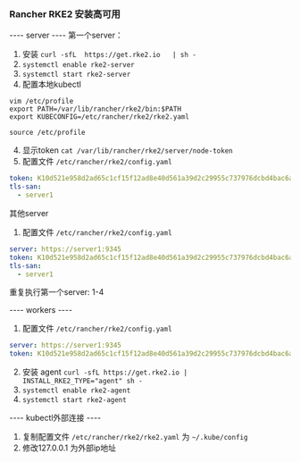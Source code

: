 ### Rancher RKE2 安装高可用

---- server ----
第一个server：
1. 安装 `curl -sfL  https://get.rke2.io   | sh -`
2. `systemctl enable rke2-server`
3. `systemctl start rke2-server`
4. 配置本地kubectl
```shell
vim /etc/profile
export PATH=/var/lib/rancher/rke2/bin:$PATH
export KUBECONFIG=/etc/rancher/rke2/rke2.yaml

source /etc/profile
```
4. 显示token `cat /var/lib/rancher/rke2/server/node-token`
5. 配置文件 `/etc/rancher/rke2/config.yaml`
```yaml
token: K10d521e958d2ad65c1cf15f12ad8e40d561a39d2c29955c737976dcbd4bac6a6d5::server:2eed359e1e2714b37745478cb7a03596
tls-san:
  - server1
```

其他server
1. 配置文件 `/etc/rancher/rke2/config.yaml`
```yaml
server: https://server1:9345
token: K10d521e958d2ad65c1cf15f12ad8e40d561a39d2c29955c737976dcbd4bac6a6d5::server:2eed359e1e2714b37745478cb7a03596
tls-san:
  - server1
```
重复执行第一个server: 1-4

---- workers ----
1. 配置文件 `/etc/rancher/rke2/config.yaml`
```yaml
server: https://server1:9345
token: K10d521e958d2ad65c1cf15f12ad8e40d561a39d2c29955c737976dcbd4bac6a6d5::server:2eed359e1e2714b37745478cb7a03596
```
2. 安装 agent `curl -sfL https://get.rke2.io | INSTALL_RKE2_TYPE="agent" sh -`
3. `systemctl enable rke2-agent`
4. `systemctl start rke2-agent`


---- kubectl外部连接 ----
1. 复制配置文件 `/etc/rancher/rke2/rke2.yaml` 为 `~/.kube/config`
2. 修改127.0.0.1 为外部ip地址